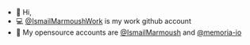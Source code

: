 - 👋 Hi,
- 💻 [@IsmailMarmoushWork](https://github.com/IsmailMarmoushWork) is my work github account
- 📖 My opensource accounts are [@IsmailMarmoush](https://github.com/IsmailMarmoush) and [@memoria-io](https://github.com/memoria-io) 

<!---
IsmailMarmoushWork/IsmailMarmoushWork is a ✨ special ✨ repository because its `README.md` (this file) appears on your GitHub profile.
You can click the Preview link to take a look at your changes.
--->
